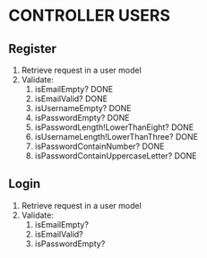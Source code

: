 # CONTROLLER USERS

## Register

1. Retrieve request in a user model
2. Validate:
   1. isEmailEmpty? DONE
   2. isEmailValid? DONE
   3. isUsernameEmpty? DONE
   4. isPasswordEmpty? DONE
   5. isPasswordLength!LowerThanEight? DONE
   6. isUsernameLength!LowerThanThree? DONE
   7. isPasswordContainNumber? DONE
   8. isPasswordContainUppercaseLetter? DONE

## Login

1. Retrieve request in a user model
2. Validate:
   1. isEmailEmpty?
   2. isEmailValid?
   3. isPasswordEmpty?